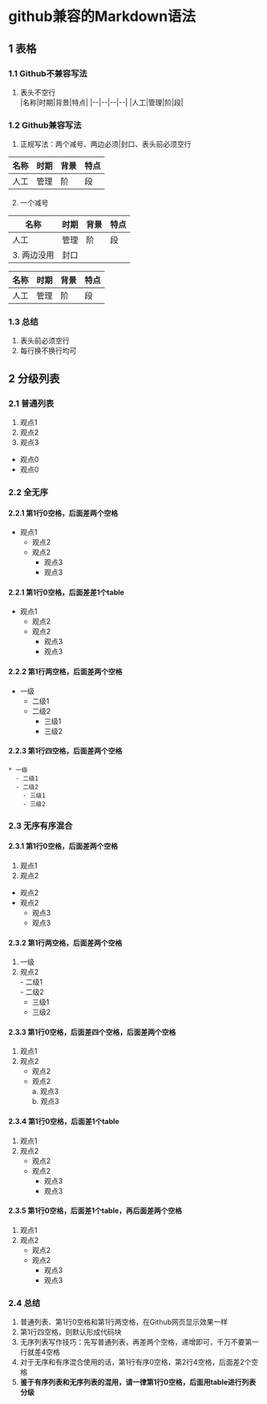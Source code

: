 # github兼容的Markdown语法   
## 1 表格     
### 1.1 Github不兼容写法  
1. 表头不空行   
|名称|时期|背景|特点|
|--|--|--|--|
|人工|管理|阶|段|



### 1.2 Github兼容写法   
1. 正规写法：两个减号、两边必须|封口、表头前必须空行    

|名称|时期|背景|特点 |
|--|--|--|--|
|人工|管理|阶|段|

2. 一个减号   

|名称|时期|背景|特点|
|-|-|-|-|
|人工|管理|阶|段|
3. 两边没用|封口   

名称|时期|背景|特点 
--|--|--|-- 
人工|管理|阶|段    


### 1.3 总结   
1. 表头前必须空行  
2. 每行换不换行均可   

## 2 分级列表    
### 2.1 普通列表  
1. 观点1  
2. 观点2  
3. 观点3  
- 观点0  
- 观点0  
### 2.2 全无序   
#### 2.2.1 第1行0空格，后面差两个空格    
- 观点1   
  - 观点2  
  - 观点2  
    - 观点3  
    - 观点3   
#### 2.2.1 第1行0空格，后面差差1个table      
- 观点1   
	- 观点2  
	- 观点2  
		- 观点3  
		- 观点3   
#### 2.2.2 第1行两空格，后面差两个空格    
  - 一级   
    - 二级1   
    - 二级2   
      - 三级1   
      - 三级2  
#### 2.2.3 第1行四空格，后面差两个空格   

    * 一级       
      - 二级1     
      - 二级2     
        - 三级1     
        - 三级2    


### 2.3 无序有序混合   
#### 2.3.1 第1行0空格，后面差两个空格    
1. 观点1   
2. 观点2  
  - 观点2  
  - 观点2  
    - 观点3  
    - 观点3   
#### 2.3.2 第1行两空格，后面差两个空格    
  1. 一级  
  2. 观点2  
    - 二级1   
    - 二级2   
      - 三级1   
      - 三级2  
#### 2.3.3 第1行0空格，后面差四个空格，后面差两个空格    
1. 观点1   
2. 观点2  
    - 观点2  
    - 观点2  
      a. 观点3  
      b. 观点3   
#### 2.3.4 第1行0空格，后面差1个table    
1. 观点1   
2. 观点2  
	- 观点2  
	- 观点2  
		- 观点3  
		- 观点3   
#### 2.3.5 第1行0空格，后面差1个table，再后面差两个空格    
1. 观点1   
2. 观点2  
	- 观点2  
	- 观点2  
	  - 观点3  
	  - 观点3   
      
### 2.4 总结  
1. 普通列表、第1行0空格和第1行两空格，在Github网页显示效果一样   
2. 第1行四空格，则默认形成代码块    
3. 无序列表写作技巧：先写普通列表，再差两个空格，递增即可，千万不要第一行就差4空格   
4. 对于无序和有序混合使用的话，第1行有序0空格，第2行4空格，后面差2个空格   
5. **鉴于有序列表和无序列表的混用，请一律第1行0空格，后面用table进行列表分级**    


